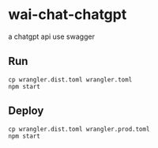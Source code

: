 # wai-chat-chatgpt

a chatgpt api use swagger

## Run
```
cp wrangler.dist.toml wrangler.toml
npm start
```

## Deploy
```
cp wrangler.dist.toml wrangler.prod.toml
npm start
```
